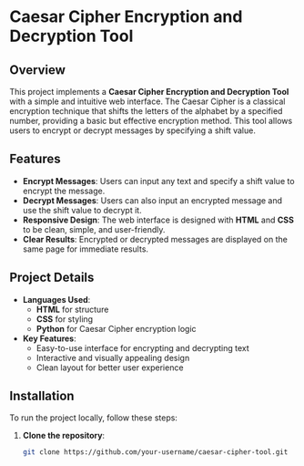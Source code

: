 # Caesar Cipher Encryption and Decryption Tool

## Overview
This project implements a **Caesar Cipher Encryption and Decryption Tool** with a simple and intuitive web interface. The Caesar Cipher is a classical encryption technique that shifts the letters of the alphabet by a specified number, providing a basic but effective encryption method. This tool allows users to encrypt or decrypt messages by specifying a shift value.

## Features
- **Encrypt Messages**: Users can input any text and specify a shift value to encrypt the message.
- **Decrypt Messages**: Users can also input an encrypted message and use the shift value to decrypt it.
- **Responsive Design**: The web interface is designed with **HTML** and **CSS** to be clean, simple, and user-friendly.
- **Clear Results**: Encrypted or decrypted messages are displayed on the same page for immediate results.

## Project Details
- **Languages Used**: 
  - **HTML** for structure
  - **CSS** for styling
  - **Python** for Caesar Cipher encryption logic
- **Key Features**:
  - Easy-to-use interface for encrypting and decrypting text
  - Interactive and visually appealing design
  - Clean layout for better user experience

## Installation
To run the project locally, follow these steps:

1. **Clone the repository**:
   ```bash
   git clone https://github.com/your-username/caesar-cipher-tool.git
